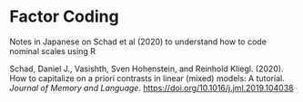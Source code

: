 # Factor Coding

Notes in Japanese on Schad et al (2020) to understand how to code nominal scales using R

Schad, Daniel J.,  Vasishth, Sven Hohenstein, and Reinhold Kliegl. (2020). How to capitalize on a priori contrasts in linear (mixed) models: A tutorial. *Journal of Memory and Language*. https://doi.org/10.1016/j.jml.2019.104038